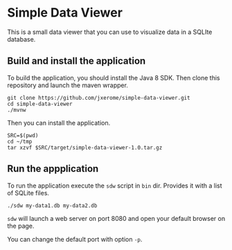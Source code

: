 # Simple Data Viewer

This is a small data viewer that you can use to visualize data in a SQLIte database.

## Build and install the application

To build the application, you should install the Java 8 SDK.
Then clone this repository and launch the maven wrapper.

    git clone https://github.com/jxerome/simple-data-viewer.git
    cd simple-data-viewer
    ./mvnw
    
Then you can install the application.
 
    SRC=$(pwd)
    cd ~/tmp
    tar xzvf $SRC/target/simple-data-viewer-1.0.tar.gz


## Run the appplication

To run the application execute the `sdw` script in `bin` dir.
Provides it with a list of SQLite files.

    ./sdw my-data1.db my-data2.db
    
`sdw` will launch a web server on port 8080 and open your default browser on the page.
 
 You can change the default port with option `-p`.
